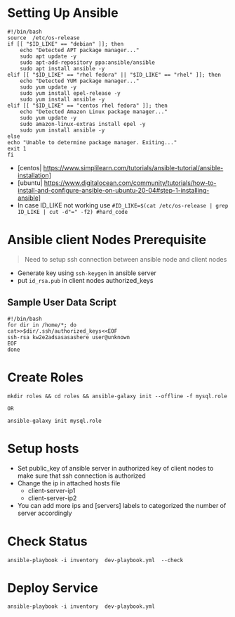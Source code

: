 #  Setting Up Ansible

```
#!/bin/bash
source  /etc/os-release
if [[ "$ID_LIKE" == "debian" ]]; then
    echo "Detected APT package manager..."
    sudo apt update -y
    sudo apt-add-repository ppa:ansible/ansible
    sudo apt install ansible -y
elif [[ "$ID_LIKE" == "rhel fedora" || "$ID_LIKE" == "rhel" ]]; then
    echo "Detected YUM package manager..."
    sudo yum update -y
    sudo yum install epel-release -y
    sudo yum install ansible -y
elif [[ "$ID_LIKE" == "centos rhel fedora" ]]; then
    echo "Detected Amazon Linux package manager..."
    sudo yum update -y
    sudo amazon-linux-extras install epel -y
    sudo yum install ansible -y
else
echo "Unable to determine package manager. Exiting..."
exit 1
fi
```
- [centos| https://www.simplilearn.com/tutorials/ansible-tutorial/ansible-installation]
- [ubuntu| https://www.digitalocean.com/community/tutorials/how-to-install-and-configure-ansible-on-ubuntu-20-04#step-1-installing-ansible]
- In case ID_LIKE not working use `#ID_LIKE=$(cat /etc/os-release | grep ID_LIKE | cut -d"=" -f2) #hard_code`
#  Ansible client Nodes Prerequisite
> Need to setup ssh connection between ansible node and client nodes
- Generate key using `ssh-keygen` in ansible server
- put `id_rsa.pub` in client nodes authorized_keys
## Sample User Data Script
```
#!/bin/bash
for dir in /home/*; do
cat>>$dir/.ssh/authorized_keys<<EOF
ssh-rsa kw2e2adsasasashere user@unknown
EOF
done
```
# Create Roles
```
mkdir roles && cd roles && ansible-galaxy init --offline -f mysql.role

OR

ansible-galaxy init mysql.role
```
# Setup hosts
- Set public_key of ansible server in authorized key of client nodes to make sure that ssh connection is authorized
- Change the ip in attached hosts file 
    - client-server-ip1
    - client-server-ip2
- You can add more ips  and [servers] labels to categorized the number of server accordingly
# Check Status
```
ansible-playbook -i inventory  dev-playbook.yml  --check
```
# Deploy Service
```
ansible-playbook -i inventory  dev-playbook.yml
```
 
